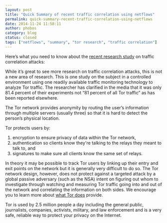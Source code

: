 ```yaml
---
layout: post
title: "Quick Summary of recent traffic correlation using netflows"
permalink: quick-summary-recent-traffic-correlation-using-netflows
date: 2014-11-24 11:58:11
author: phobos
category: blog
status: closed
tags: ["netflows", "summary", "tor research", "traffic correlation"]
---
```


Here’s what you need to know about the [recent research study](https://blog.torproject.org/blog/traffic-correlation-using-netflows) on traffic correlation attacks:

While it’s great to see more research on traffic correlation attacks, this is not a new area of research. This is one study on the subject in a controlled environment using one readily available traffic monitoring technology to analyze Tor traffic. The researcher has clarified in the media that it was only 81.4 percent of their experiments not “81 percent of all Tor traffic” as has been reported elsewhere.

The Tor network provides anonymity by routing the user’s information through multiple servers (usually three) so that it is hard to detect the person’s physical location.

Tor protects users by:  
 1) encryption to ensure privacy of data within the Tor network,  
 2) authentication so clients know they're talking to the relays they meant to talk to, and  
 3) signatures to make sure all clients know the same set of relays.

In theory it may be possible to track Tor users by linking up their entry and exit points on the network but it is generally very difficult to do so. The Tor network design, however, does not protect against a targeted attack by a global passive adversary (such as the NSA) intent on figuring out whom to investigate through watching and measuring Tor traffic going into and out of the network and correlating the information on both sides. We encourage you to learn more about [what Tor does](https://www.torproject.org/download/download-easy.html.en#warning) provide.

Tor is used by 2.5 million people a day including the general public, journalists, companies, activists, military, and law enforcement and is a very safe, reliable way to protect your privacy on the Internet.

